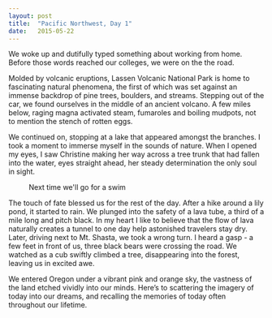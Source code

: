 ```yaml
---
layout: post
title:  "Pacific Northwest, Day 1" 
date:   2015-05-22
---
```

We woke up and dutifully typed something about working from home. Before those words reached our colleges, we were on the the road.

Molded by volcanic eruptions, Lassen Volcanic National Park is home to fascinating natural phenomena, the first of which was set against an immense backdrop of pine trees, boulders, and streams. Stepping out of the car, we found ourselves in the middle of an ancient volcano. A few miles below, raging magna activated steam, fumaroles and boiling mudpots, not to mention the stench of rotten eggs.

We continued on, stopping at a lake that appeared amongst the branches. I took a moment to immerse myself in the sounds of nature. When I opened my eyes, I saw Christine making her way across a tree trunk that had fallen into the water, eyes straight ahead, her steady determination the only soul in sight. 

<figure>
	<img src="{{ '/assets/img/summit_lake.jpg' | prepend: site.baseurl }}" alt=""> 
	<figcaption>Next time we'll go for a swim</figcaption>
</figure>

The touch of fate blessed us for the rest of the day. After a hike around a lily pond, it started to rain. We plunged into the safety of a lava tube, a third of a mile long and pitch black. In my heart I like to believe that the flow of lava naturally creates a tunnel to one day help astonished travelers stay dry. Later, driving next to Mt. Shasta, we took a wrong turn. I heard a gasp - a few feet in front of us, three black bears were crossing the road. We watched as a cub swiftly climbed a tree, disappearing into the forest, leaving us in excited awe.

We entered Oregon under a vibrant pink and orange sky, the vastness of the land etched vividly into our minds. Here’s to scattering the imagery of today into our dreams, and recalling the memories of today often throughout our lifetime.